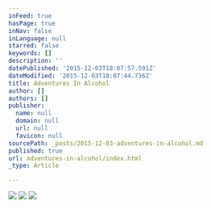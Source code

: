 ```yaml
---
inFeed: true
hasPage: true
inNav: false
inLanguage: null
starred: false
keywords: []
description: ''
datePublished: '2015-12-03T18:07:57.591Z'
dateModified: '2015-12-03T18:07:44.736Z'
title: Adventures In Alcohol
author: []
authors: []
publisher:
  name: null
  domain: null
  url: null
  favicon: null
sourcePath: _posts/2015-12-03-adventures-in-alcohol.md
published: true
url: adventures-in-alcohol/index.html
_type: Article

---
```

![](https://the-grid-user-content.s3-us-west-2.amazonaws.com/6c5faeea-731e-458b-a21b-e8733dac0215.JPG)
![](https://the-grid-user-content.s3-us-west-2.amazonaws.com/65a2fb30-e3bf-4332-8c95-963b195850aa.jpg)
![](https://the-grid-user-content.s3-us-west-2.amazonaws.com/cd917eee-1b9d-43a6-842f-a643928e25dc.jpg)